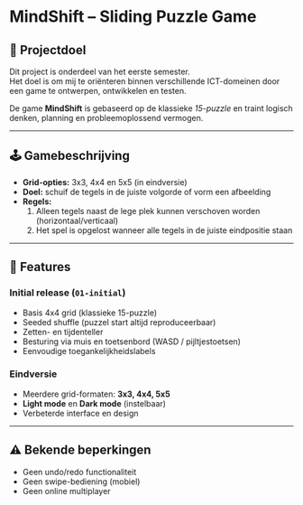 # MindShift – Sliding Puzzle Game

## 🎯 Projectdoel
Dit project is onderdeel van het eerste semester.  
Het doel is om mij te oriënteren binnen verschillende ICT-domeinen door een game te ontwerpen, ontwikkelen en testen.  

De game **MindShift** is gebaseerd op de klassieke *15-puzzle* en traint logisch denken, planning en probleemoplossend vermogen.

---

## 🕹️ Gamebeschrijving
- **Grid-opties:** 3x3, 4x4 en 5x5 (in eindversie)  
- **Doel:** schuif de tegels in de juiste volgorde of vorm een afbeelding  
- **Regels:**  
  1. Alleen tegels naast de lege plek kunnen verschoven worden (horizontaal/verticaal)  
  2. Het spel is opgelost wanneer alle tegels in de juiste eindpositie staan  

---

## 🚀 Features

### Initial release (`01-initial`)
- Basis 4x4 grid (klassieke 15-puzzle)  
- Seeded shuffle (puzzel start altijd reproduceerbaar)  
- Zetten- en tijdenteller  
- Besturing via muis en toetsenbord (WASD / pijltjestoetsen)  
- Eenvoudige toegankelijkheidslabels  

### Eindversie
- Meerdere grid-formaten: **3x3, 4x4, 5x5**  
- **Light mode** en **Dark mode** (instelbaar)  
- Verbeterde interface en design  

---

## ⚠️ Bekende beperkingen
- Geen undo/redo functionaliteit  
- Geen swipe-bediening (mobiel)  
- Geen online multiplayer  

